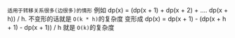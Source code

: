 `适用于转移关系很多(边很多)的情形`
例如 dp(x) = (dp(x + 1) + dp(x + 2) + .... dp(x + h)) / h.
不变形的话就是 `O(k * h)`的复杂度
变形成 dp(x) = dp(x + 1) - (dp(x + h + 1) - dp(x + 1)) / h 就是 `O(k)`的复杂度
